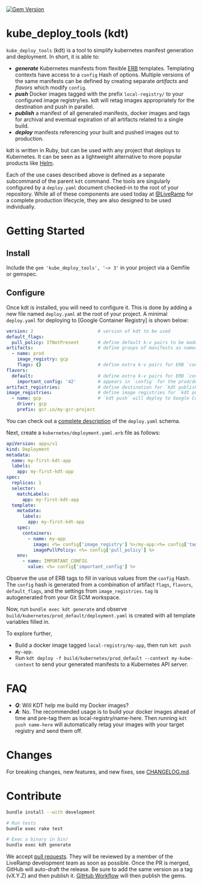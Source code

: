 [![Gem Version](https://badge.fury.io/rb/kube_deploy_tools.svg)](https://badge.fury.io/rb/kube_deploy_tools)

# kube_deploy_tools (kdt)

`kube_deploy_tools` (kdt) is a tool to simplify kubernetes manifest generation
and deployment. In short, it is able to:

* ***generate*** Kubernetes manifests from flexible [ERB] templates.
  Templating contexts have access to a `config` Hash of options.
  Multiple versions of the same manifests can be defined by creating
  separate *artifacts* and *flavors* which modify `config`.
* ***push*** Docker images tagged with the prefix `local-registry/`
  to your configured image registry/ies. kdt will retag images
  appropriately for the destination and push in parallel.
* ***publish*** a manifest of all generated manifests, docker images and
  tags for archival and eventual expiration of all artifacts related
  to a single build.
* ***deploy*** manifests referencing your built and pushed images out to
  production.

kdt is written in Ruby, but can be used with any project that
deploys to Kubernetes. It can be seen as a lightweight alternative to more
popular products like [Helm].

Each of the use cases described above is defined as a separate subcommand of
the parent `kdt` command. The tools are singularly configured by a
`deploy.yaml` document checked-in to the root of your repository. While all of
these components are used today at [@LiveRamp](https://github.com/LiveRamp) for
a complete production lifecycle, they are also designed to be used
individually.

[Helm]: https://helm.sh
[ERB]: https://ruby-doc.org/stdlib-2.7.1/libdoc/erb/rdoc/ERB.html

# Getting Started

## Install

Include the `gem 'kube_deploy_tools', '~> 3'` in your project via a Gemfile
or gemspec.

## Configure

Once kdt is installed, you will need to configure it. This is done by adding
a new file named `deploy.yaml` at the root of your project. A minimal
`deploy.yaml` for deploying to [Google Container Registry] is shown below:

```yaml
version: 2                        # version of kdt to be used
default_flags:
  pull_policy: IfNotPresent       # define default k-v pairs to be made available in ERB's `config` to all artifacts and flavors
artifacts:                        # define groups of manifests as named artifacts for `kdt generate`
  - name: prod
    image_registry: gcp
    flags: {}                     # define extra k-v pairs for ERB `config` during `kdt generate` for a specific artifact
flavors:
  default:                        # define extra k-v pairs for ERB `config` during `kdt generate` for a specific flavor
    important_config: '42'        # appears in `config` for the prod/default flavor, but nowhere else
artifact_registries:              # define destination for `kdt publish`
image_registries:                 # define image registries for `kdt push`
  - name: gcp                     # `kdt push` will deploy to Google Container Registry
    driver: gcp
    prefix: gcr.io/my-gcr-project
```

You can check out a [complete description] of the `deploy.yaml` schema.

Next, create a `kubernetes/deployment.yaml.erb` file as follows:

```yaml
apiVersion: apps/v1
kind: Deployment
metadata:
  name: my-first-kdt-app
  labels:
    app: my-first-kdt-app
spec:
  replicas: 1
  selector:
    matchLabels:
      app: my-first-kdt-app
  template:
    metadata:
      labels:
        app: my-first-kdt-app
    spec:
      containers:
        - name: my-app
          image: <%= config['image_registry'] %>/my-app:<%= config['tag'] %>
          imagePullPolicy: <%= config['pull_policy'] %>
    env:
      - name: IMPORTANT_CONFIG
        value: <%= config['important_config'] %>
```

Observe the use of ERB tags to fill in various values from the `config` Hash. The `config` hash
is generated from a combination of artifact `flags`, `flavors`, `default_flags`, and the settings
from `image_registries`. `tag` is autogenerated from your Git SCM workspace.

Now, run `bundle exec kdt generate` and observe
`build/kubernetes/prod_default/deployment.yaml` is created with all template
variables filled in.

To explore further,
* Build a docker image tagged `local-registry/my-app`, then run `kdt push my-app`.
* Run `kdt deploy -f build/kubernetes/prod_default --context my-kube-context` to send your generated
  manifests to a Kubernetes API server.

[complete description]: schemas/v2.schema.json

# FAQ

* ***Q***: Will KDT help me build my Docker images?
* ***A***: No. The recommended usage is to build your docker images ahead of time and pre-tag them as local-registry/name-here.
  Then running `kdt push name-here` will automatically retag your images with your target registry and send them off.

# Changes

For breaking changes, new features, and new fixes, see
[CHANGELOG.md](CHANGELOG.md).

# Contribute

```bash
bundle install --with development

# Run tests
bundle exec rake test

# Exec a binary in bin/
bundle exec kdt generate
```

We accept [pull requests]. They will be reviewed by a member of the LiveRamp development team as soon as possible.
Once the PR is merged, GitHub will auto-draft the release. Be sure to
add the same version as a tag (vX.Y.Z) and then publish it.
[GitHub Workflow] will then publish the gems.

[GitHub Workflow]: https://github.com/LiveRamp/kube_deploy_tools/blob/master/.github/workflows/release.yml
[pull requests]: https://github.com/LiveRamp/kube_deploy_tools/pulls
